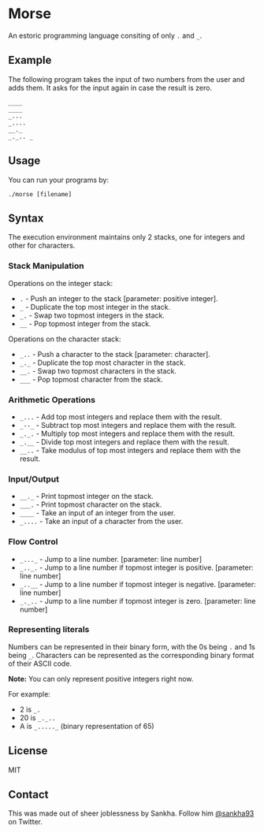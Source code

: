 # Morse

An estoric programming language consiting of only `.` and `_`.

## Example

The following program takes the input of two numbers from the user and adds them. It asks for the input again in case the result is zero.

```
____
____
_...
_....
__._
_._.. _
```

## Usage

You can run your programs by:

    ./morse [filename]

## Syntax

The execution environment maintains only 2 stacks, one for integers and other for characters.

### Stack Manipulation

Operations on the integer stack:
* `.` - Push an integer to the stack [parameter: positive integer].
* `_` - Duplicate the top most integer in the stack.
* `_.` - Swap two topmost integers in the stack.
* `__` - Pop topmost integer from the stack.

Operations on the character stack:
* `_..` - Push a character to the stack [parameter: character].
* `_._` - Duplicate the top most character in the stack.
* `__.` - Swap two topmost characters in the stack.
* `___` - Pop topmost character from the stack.

### Arithmetic Operations
* `_...` - Add top most integers and replace them with the result.
* `_--_` - Subtract top most integers and replace them with the result.
* `_._.` - Multiply top most integers and replace them with the result.
* `_.__` - Divide top most integers and replace them with the result.
* `__..` - Take modulus of top most integers and replace them with the result.

### Input/Output
* `__._` - Print topmost integer on the stack.
* `___.` - Print topmost character on the stack.
* `____` - Take an input of an integer from the user.
* `_....` - Take an input of a character from the user.

### Flow Control
* `_..._` - Jump to a line number. [parameter: line number]
* `_.._.` - Jump to a line number if topmost integer is positive. [parameter: line number]
* `_..__` - Jump to a line number if topmost integer is negative. [parameter: line number]
* `_._..` - Jump to a line number if topmost integer is zero. [parameter: line number]

### Representing literals

Numbers can be represented in their binary form, with the 0s being `.` and 1s being `_`. Characters can be represented as the corresponding binary format of their ASCII code.

**Note:** You can only represent positive integers right now.

For example:
* 2 is `_.`
* 20 is `_._..`
* A is `_....._` (binary representation of 65)

## License

MIT

## Contact

This was made out of sheer joblessness by Sankha. Follow him [@sankha93](https://twitter.com/sankha93) on Twitter.